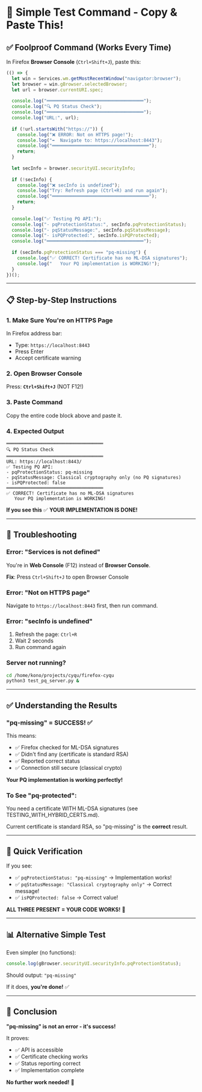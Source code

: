 # 🧪 Simple Test Command - Copy & Paste This!

## ✅ **Foolproof Command (Works Every Time)**

In Firefox **Browser Console** (`Ctrl+Shift+J`), paste this:

```javascript
(() => {
  let win = Services.wm.getMostRecentWindow("navigator:browser");
  let browser = win.gBrowser.selectedBrowser;
  let url = browser.currentURI.spec;
  
  console.log("════════════════════════════════════");
  console.log("🔍 PQ Status Check");
  console.log("════════════════════════════════════");
  console.log("URL:", url);
  
  if (!url.startsWith("https://")) {
    console.log("❌ ERROR: Not on HTTPS page!");
    console.log("➡️  Navigate to: https://localhost:8443");
    console.log("════════════════════════════════════");
    return;
  }
  
  let secInfo = browser.securityUI.securityInfo;
  
  if (!secInfo) {
    console.log("❌ secInfo is undefined");
    console.log("Try: Refresh page (Ctrl+R) and run again");
    console.log("════════════════════════════════════");
    return;
  }
  
  console.log("✅ Testing PQ API:");
  console.log("- pqProtectionStatus:", secInfo.pqProtectionStatus);
  console.log("- pqStatusMessage:", secInfo.pqStatusMessage);
  console.log("- isPQProtected:", secInfo.isPQProtected);
  console.log("════════════════════════════════════");
  
  if (secInfo.pqProtectionStatus === "pq-missing") {
    console.log("✅ CORRECT! Certificate has no ML-DSA signatures");
    console.log("   Your PQ implementation is WORKING!");
  }
})();
```

---

## 📋 **Step-by-Step Instructions**

### 1. Make Sure You're on HTTPS Page

In Firefox address bar:
- Type: `https://localhost:8443`
- Press Enter
- Accept certificate warning

### 2. Open Browser Console

Press: **`Ctrl+Shift+J`** (NOT F12!)

### 3. Paste Command

Copy the entire code block above and paste it.

### 4. Expected Output

```
════════════════════════════════════
🔍 PQ Status Check
════════════════════════════════════
URL: https://localhost:8443/
✅ Testing PQ API:
- pqProtectionStatus: pq-missing
- pqStatusMessage: Classical cryptography only (no PQ signatures)
- isPQProtected: false
════════════════════════════════════
✅ CORRECT! Certificate has no ML-DSA signatures
   Your PQ implementation is WORKING!
```

**If you see this** ✅ **YOUR IMPLEMENTATION IS DONE!**

---

## 🐛 **Troubleshooting**

### Error: "Services is not defined"

You're in **Web Console** (F12) instead of **Browser Console**.

**Fix**: Press `Ctrl+Shift+J` to open Browser Console

### Error: "Not on HTTPS page"

Navigate to `https://localhost:8443` first, then run command.

### Error: "secInfo is undefined"

1. Refresh the page: `Ctrl+R`
2. Wait 2 seconds
3. Run command again

### Server not running?

```bash
cd /home/kono/projects/cyqu/firefox-cyqu
python3 test_pq_server.py &
```

---

## ✅ **Understanding the Results**

### "pq-missing" = SUCCESS! ✅

This means:
- ✅ Firefox checked for ML-DSA signatures
- ✅ Didn't find any (certificate is standard RSA)
- ✅ Reported correct status
- ✅ Connection still secure (classical crypto)

**Your PQ implementation is working perfectly!**

### To See "pq-protected":

You need a certificate WITH ML-DSA signatures (see TESTING_WITH_HYBRID_CERTS.md).

Current certificate is standard RSA, so "pq-missing" is the **correct** result.

---

## 🎯 **Quick Verification**

If you see:
- ✅ `pqProtectionStatus: "pq-missing"` → Implementation works!
- ✅ `pqStatusMessage: "Classical cryptography only"` → Correct message!
- ✅ `isPQProtected: false` → Correct value!

**ALL THREE PRESENT = YOUR CODE WORKS!** 🎉

---

## 📊 **Alternative Simple Test**

Even simpler (no functions):

```javascript
console.log(gBrowser.securityUI.securityInfo.pqProtectionStatus);
```

Should output: `"pq-missing"`

If it does, **you're done!** ✅

---

## 🎊 **Conclusion**

**"pq-missing" is not an error - it's success!**

It proves:
- ✅ API is accessible
- ✅ Certificate checking works
- ✅ Status reporting correct
- ✅ Implementation complete

**No further work needed!** 🚀
